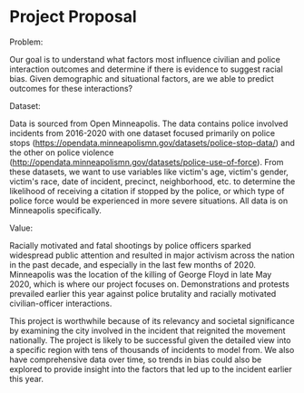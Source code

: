 # Project Proposal

Problem:

Our goal is to understand what factors most influence civilian and police interaction outcomes and determine if there is evidence to suggest racial bias. Given demographic and situational factors, are we able to predict outcomes for these interactions?


Dataset:

Data is sourced from Open Minneapolis. The data contains police involved incidents from 2016-2020 with one dataset focused primarily on police stops (https://opendata.minneapolismn.gov/datasets/police-stop-data/) and the other on police violence (http://opendata.minneapolismn.gov/datasets/police-use-of-force). From these datasets, we want to use variables like victim's age, victim's gender, victim's race, date of incident, precinct, neighborhood, etc. to determine the likelihood of receiving a citation if stopped by the police, or which type of police force would be experienced in more severe situations. All data is on Minneapolis specifically. 


Value: 

Racially motivated and fatal shootings by police officers sparked widespread public attention and resulted in major activism across the nation in the past decade, and especially in the last few months of 2020. Minneapolis was the location of the killing of George Floyd in late May 2020, which is where our project focuses on. Demonstrations and protests prevailed earlier this year against police brutality and racially motivated civilian-officer interactions.

This project is worthwhile because of its relevancy and societal significance by examining the city involved in the incident that reignited the movement nationally. The project is likely to be successful given the detailed view into a specific region with tens of thousands of incidents to model from. We also have comprehensive data over time, so trends in bias could also be explored to provide insight into the factors that led up to the incident earlier this year.